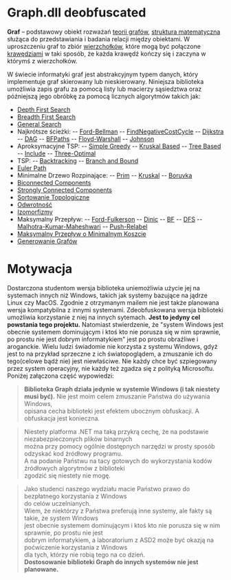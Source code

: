 # Graph.dll deobfuscated
**Graf** – podstawowy obiekt rozważań [teorii grafów](https://pl.wikipedia.org/wiki/Teoria_graf%C3%B3w "Teoria grafów"), [struktura matematyczna](https://pl.wikipedia.org/wiki/Struktura_matematyczna "Struktura matematyczna") służąca do przedstawiania i badania relacji między obiektami. W uproszczeniu graf to zbiór [wierzchołków](https://pl.wikipedia.org/wiki/Wierzcho%C5%82ek_(teoria_graf%C3%B3w) "Wierzchołek (teoria grafów)"), które mogą być połączone [krawędziami](https://pl.wikipedia.org/wiki/Kraw%C4%99d%C5%BA_grafu "Krawędź grafu") w taki sposób, że każda krawędź kończy się i zaczyna w którymś z wierzchołków.

W świecie informatyki graf jest abstrakcyjnym typem danych, który implementuje graf skierowany lub nieskierowany. Niniejsza biblioteka umożliwia zapis grafu za pomocą listy lub macierzy sąsiedztwa oraz późniejszą jego obróbkę za pomocą licznych algorytmów takich jak:
- [Depth First Search](https://github.com/tomasz-herman/Graph.dll/blob/master/DFSGraphExtender.cs "DFSGraphExtender.cs")
- [Breadth First Search](https://github.com/tomasz-herman/Graph.dll/blob/master/GeneralSearchGraphExtender.cs "GeneralSearchGraphExtender.cs")
- [General Search](https://github.com/tomasz-herman/Graph.dll/blob/master/GeneralSearchGraphExtender.cs "GeneralSearchGraphExtender.cs")
- Najkrótsze ścieżki:
-- [Ford-Bellman](https://github.com/tomasz-herman/Graph.dll/blob/master/ShortestPathsGraphExtender.cs "ShortestPathsGraphExtender.cs")
-- [FindNegativeCostCycle](https://github.com/tomasz-herman/Graph.dll/blob/master/ShortestPathsGraphExtender.cs "ShortestPathsGraphExtender.cs")
-- [Dijkstra](https://github.com/tomasz-herman/Graph.dll/blob/master/ShortestPathsGraphExtender.cs "ShortestPathsGraphExtender.cs")
-- [DAG](https://github.com/tomasz-herman/Graph.dll/blob/master/ShortestPathsGraphExtender.cs "ShortestPathsGraphExtender.cs")
-- [BFPaths](https://github.com/tomasz-herman/Graph.dll/blob/master/ShortestPathsGraphExtender.cs "ShortestPathsGraphExtender.cs")
-- [Floyd-Warshall](https://github.com/tomasz-herman/Graph.dll/blob/master/ShortestPathsGraphExtender.cs "ShortestPathsGraphExtender.cs")
-- [Johnson](https://github.com/tomasz-herman/Graph.dll/blob/master/ShortestPathsGraphExtender.cs "ShortestPathsGraphExtender.cs")
- Aproksymacyjne TSP:
-- [Simple Greedy](https://github.com/tomasz-herman/Graph.dll/blob/master/AproxTSPGraphExtender.cs "AproxTSPGraphExtender.cs")
-- [Kruskal Based](https://github.com/tomasz-herman/Graph.dll/blob/master/AproxTSPGraphExtender.cs "AproxTSPGraphExtender.cs")
-- [Tree Based](https://github.com/tomasz-herman/Graph.dll/blob/master/AproxTSPGraphExtender.cs "AproxTSPGraphExtender.cs")
-- [Include](https://github.com/tomasz-herman/Graph.dll/blob/master/AproxTSPGraphExtender.cs "AproxTSPGraphExtender.cs")
-- [Three-Optimal](https://github.com/tomasz-herman/Graph.dll/blob/master/AproxTSPGraphExtender.cs "AproxTSPGraphExtender.cs")
- TSP:
-- [Backtracking](https://github.com/tomasz-herman/Graph.dll/blob/master/BacktrackingTSPGraphExtender.cs "BacktrackingTSPGraphExtender.cs")
-- [Branch and Bound](https://github.com/tomasz-herman/Graph.dll/blob/master/BranchAndBoundTSPGraphExtender.cs "BranchAndBoundTSPGraphExtender.cs")
- [Euler Path](https://github.com/tomasz-herman/Graph.dll/blob/master/EulerPathGraphExtender.cs "EulerPathGraphExtender.cs")
- Minimalne Drzewo Rozpinające:
-- [Prim](https://github.com/tomasz-herman/Graph.dll/blob/master/MSTGraphExtender.cs "MSTGraphExtender.cs")
-- [Kruskal](https://github.com/tomasz-herman/Graph.dll/blob/master/MSTGraphExtender.cs "MSTGraphExtender.cs")
-- [Boruvka](https://github.com/tomasz-herman/Graph.dll/blob/master/MSTGraphExtender.cs "MSTGraphExtender.cs")
- [Biconnected Components](https://github.com/tomasz-herman/Graph.dll/blob/master/BiconnectedGraphExtender.cs "BiconnectedGraphExtender.cs")
- [Strongly Connected Components](https://github.com/tomasz-herman/Graph.dll/blob/master/SCCGraphExtender.cs "SCCGraphExtender.cs")
- [Sortowanie Topologiczne](https://github.com/tomasz-herman/Graph.dll/blob/master/GraphHelperExtender.cs "GraphHelperExtender.cs")
- [Odwrotność](https://github.com/tomasz-herman/Graph.dll/blob/master/SCCGraphExtender.cs "SCCGraphExtender.cs")
- [Izomorfizmy](https://github.com/tomasz-herman/Graph.dll/blob/master/IsomorphismGraphExtender.cs "IsomorphismGraphExtender.cs")
- Maksymalny Przepływ:
-- [Ford-Fulkerson](https://github.com/tomasz-herman/Graph.dll/blob/master/MaxFlowGraphExtender.cs "MaxFlowGraphExtender.cs")
-- [Dinic](https://github.com/tomasz-herman/Graph.dll/blob/master/MaxFlowGraphExtender.cs "MaxFlowGraphExtender.cs")
-- [BF](https://github.com/tomasz-herman/Graph.dll/blob/master/MaxFlowGraphExtender.cs "MaxFlowGraphExtender.cs")
-- [DFS](https://github.com/tomasz-herman/Graph.dll/blob/master/MaxFlowGraphExtender.cs "MaxFlowGraphExtender.cs")
-- [Malhotra-Kumar-Maheshwari](https://github.com/tomasz-herman/Graph.dll/blob/master/MaxFlowGraphExtender.cs "MaxFlowGraphExtender.cs")
-- [Push-Relabel](https://github.com/tomasz-herman/Graph.dll/blob/master/MaxFlowGraphExtender.cs "MaxFlowGraphExtender.cs")
- [Maksymalny Przepływ o Minimalnym Koszcie](https://github.com/tomasz-herman/Graph.dll/blob/master/MinCostGraphExtender.cs "MinCostGraphExtender.cs")
- [Generowanie Grafów](https://github.com/tomasz-herman/Graph.dll/blob/master/RandomGraphGenerator.cs "RandomGraphGenerator.cs")

# Motywacja

Dostarczona studentom wersja biblioteka uniemożliwia użycie jej na systemach innych niż Windows, takich jak systemy bazujące na jądrze Linux czy MacOS. Zgodnie z otrzymanym mailem nie jest także planowana wersja kompatybilna z innymi systemami. Zdeobfuskowana wersja biblioteki umożliwia korzystanie z niej na innych sytemach. **Jest to jedyny cel powstania tego projektu.** Natomiast stwierdzenie, że "system Windows jest obecnie systemem dominującym i ktoś kto nie porusza się w nim sprawnie, po prostu nie jest dobrym informatykiem" jest po prostu obraźliwe i aroganckie. Wielu ludzi świadomie nie korzysta z systemu Windows, gdyż jest to na przykład sprzeczne z ich światopoglądem, a zmuszanie ich do tego(celowe bądź nie) jest niewłaściwe. Nie każdy chce być szpiegowany przez system operacyjny, nie każdy też zgadza się z polityką Microsoftu. Poniżej załączona część wypowiedzi:
>**Biblioteka Graph działa jedynie w systemie Windows (i tak niestety musi być).**
Nie jest moim celem zmuszanie Państwa do używania Windows,  
opisana cecha biblioteki jest efektem ubocznym obfuskacji. A obfuskacja jest konieczna.  
  
>Niestety platforma .NET ma taką przykrą cechę, że na podstawie niezabezpieczonych plików binarnych  
można przy pomocy ogólnie dostępnych narzędzi w prosty sposób odzyskać kod źródłowy programu.  
A na podanie Państwu na tacy gotowych do wykorzystania kodów źródłowych algorytmów z biblioteki  
zgodzić się niestety nie mogę.  
  
>Jako studenci naszego wydziału macie Państwo prawo do bezpłatnego korzystania z Windows  
do celów uczelnianych.  
Wiem, że niektórzy z Państwa preferują inne systemy, ale fakty są takie, że system Windows  
jest obecnie systemem dominującym i ktoś kto nie porusza się w nim sprawnie, po prostu nie jest  
dobrym informatykiem, a laboratorium z ASD2 może być okazją na poćwiczenie korzystania z Windows  
dla tych, którzy nie robią tego na co dzień.  
**Dostosowanie biblioteki Graph do innych systemów nie jest planowane.**

